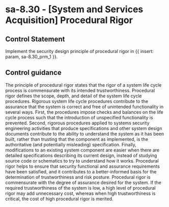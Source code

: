 # sa-8.30 - \[System and Services Acquisition\] Procedural Rigor

## Control Statement

Implement the security design principle of procedural rigor in {{ insert: param, sa-8.30_prm_1 }}.

## Control guidance

The principle of procedural rigor states that the rigor of a system life cycle process is commensurate with its intended trustworthiness. Procedural rigor defines the scope, depth, and detail of the system life cycle procedures. Rigorous system life cycle procedures contribute to the assurance that the system is correct and free of unintended functionality in several ways. First, the procedures impose checks and balances on the life cycle process such that the introduction of unspecified functionality is prevented. Second, rigorous procedures applied to systems security engineering activities that produce specifications and other system design documents contribute to the ability to understand the system as it has been built, rather than trusting that the component as implemented, is the authoritative (and potentially misleading) specification. Finally, modifications to an existing system component are easier when there are detailed specifications describing its current design, instead of studying source code or schematics to try to understand how it works. Procedural rigor helps to ensure that security functional and assurance requirements have been satisfied, and it contributes to a better-informed basis for the determination of trustworthiness and risk posture. Procedural rigor is commensurate with the degree of assurance desired for the system. If the required trustworthiness of the system is low, a high level of procedural rigor may add unnecessary cost, whereas when high trustworthiness is critical, the cost of high procedural rigor is merited.
